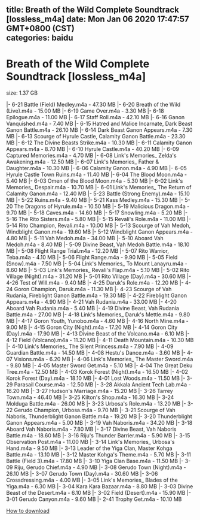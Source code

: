 
title: Breath of the Wild Complete Soundtrack [lossless_m4a]
date: Mon Jan 06 2020 17:47:57 GMT+0800 (CST)    
categories: baidu
---

# Breath of the Wild Complete Soundtrack [lossless_m4a]
size: 1.37 GB
 
 
|- 6-21 Battle (Field) Medley.m4a - 47.30 MB
|- 6-20 Breath of the Wild (Live).m4a - 15.00 MB
|- 6-19 Game Over.m4a - 3.30 MB
|- 6-18 Epilogue.m4a - 11.00 MB
|- 6-17 Staff Roll.m4a - 42.10 MB
|- 6-16 Ganon Vanquished.m4a - 7.40 MB
|- 6-15 Hatred and Malice Incarnate, Dark Beast Ganon Battle.m4a - 26.10 MB
|- 6-14 Dark Beast Ganon Appears.m4a - 7.30 MB
|- 6-13 Scourge of Hyrule Castle, Calamity Ganon Battle.m4a - 23.30 MB
|- 6-12 The Divine Beasts Strike.m4a - 10.30 MB
|- 6-11 Calamity Ganon Appears.m4a - 8.70 MB
|- 6-10 Hyrule Castle.m4a - 40.20 MB
|- 6-09 Captured Memories.m4a - 4.70 MB
|- 6-08 Link's Memories_ Zelda's Awakening.m4a - 12.50 MB
|- 6-07 Link's Memories_ Father & Daughter.m4a - 10.30 MB
|- 6-06 Calamity Ganon.m4a - 4.90 MB
|- 6-05 Hyrule Castle Town Ruins.m4a - 11.40 MB
|- 6-04 The Blood Moon.m4a - 5.40 MB
|- 6-03 Omen of the Blood Moon.m4a - 5.30 MB
|- 6-02 Link's Memories_ Despair.m4a - 10.70 MB
|- 6-01 Link's Memories_ The Return of Calamity Ganon.m4a - 12.40 MB
|- 5-23 Battle (Strong Enemy).m4a - 15.10 MB
|- 5-22 Ruins.m4a - 9.40 MB
|- 5-21 Kass Medley.m4a - 15.30 MB
|- 5-20 The Dragons of Hyrule.m4a - 10.50 MB
|- 5-19 Malicious Dragon.m4a - 9.70 MB
|- 5-18 Caves.m4a - 14.60 MB
|- 5-17 Snowling.m4a - 5.20 MB
|- 5-16 The Rito Sisters.m4a - 5.80 MB
|- 5-15 Revali's Role.m4a - 11.00 MB
|- 5-14 Rito Champion, Revali.m4a - 10.00 MB
|- 5-13 Scourge of Vah Medoh, Windblight Ganon.m4a - 19.60 MB
|- 5-12 Windblight Ganon Appears.m4a - 4.80 MB
|- 5-11 Vah Medoh.m4a - 34.00 MB
|- 5-10 Aboard Vah Medoh.m4a - 8.40 MB
|- 5-09 Divine Beast, Vah Medoh Battle.m4a - 18.10 MB
|- 5-08 Flight Range Trial.m4a - 12.20 MB
|- 5-07 Rito Warrior, Teba.m4a - 4.10 MB
|- 5-06 Flight Range.m4a - 9.90 MB
|- 5-05 Field (Snow).m4a - 7.50 MB
|- 5-04 Link's Memories_ To Mount Lanayru.m4a - 8.60 MB
|- 5-03 Link's Memories_ Revali's Flap.m4a - 5.10 MB
|- 5-02 Rito Village (Night).m4a - 31.20 MB
|- 5-01 Rito Village (Day).m4a - 30.60 MB
|- 4-26 Test of Will.m4a - 9.40 MB
|- 4-25 Daruk's Role.m4a - 12.20 MB
|- 4-24 Goron Champion, Daruk.m4a - 11.30 MB
|- 4-23 Scourge of Vah Rudania, Fireblight Ganon Battle.m4a - 19.30 MB
|- 4-22 Fireblight Ganon Appears.m4a - 4.90 MB
|- 4-21 Vah Rudania.m4a - 33.00 MB
|- 4-20 Aboard Vah Rudania.m4a - 5.40 MB
|- 4-19 Divine Beast, Vah Rudania Battle.m4a - 27.00 MB
|- 4-18 Link's Memories_ Daruk's Mettle.m4a - 9.80 MB
|- 4-17 Goron Youth, Yunobo.m4a - 4.60 MB
|- 4-16 North Mine.m4a - 9.00 MB
|- 4-15 Goron City (Night).m4a - 17.20 MB
|- 4-14 Goron City (Day).m4a - 17.90 MB
|- 4-13 Divine Beast of the Volcano.m4a - 6.10 MB
|- 4-12 Field (Volcano).m4a - 11.20 MB
|- 4-11 Death Mountain.m4a - 10.30 MB
|- 4-10 Link's Memories_ The Silent Princess.m4a - 7.90 MB
|- 4-09 Guardian Battle.m4a - 14.50 MB
|- 4-08 Hestu's Dance.m4a - 3.60 MB
|- 4-07 Visions.m4a - 6.20 MB
|- 4-06 Link's Memories_ The Master Sword.m4a - 9.80 MB
|- 4-05 Master Sword Get.m4a - 5.10 MB
|- 4-04 The Great Deku Tree.m4a - 12.50 MB
|- 4-03 Korok Forest (Night).m4a - 16.50 MB
|- 4-02 Korok Forest (Day).m4a - 18.10 MB
|- 4-01 Lost Woods.m4a - 11.50 MB
|- 3-29 Parasail Course.m4a - 12.50 MB
|- 3-28 Akkala Ancient Tech Lab.m4a - 16.20 MB
|- 3-27 Hudson's Marriage.m4a - 15.20 MB
|- 3-26 Tarrey Town.m4a - 46.40 MB
|- 3-25 Kilton's Shop.m4a - 16.30 MB
|- 3-24 Molduga Battle.m4a - 26.00 MB
|- 3-23 Urbosa's Role.m4a - 13.20 MB
|- 3-22 Gerudo Champion, Urbosa.m4a - 9.70 MB
|- 3-21 Scourge of Vah Naboris, Thunderblight Ganon Battle.m4a - 19.20 MB
|- 3-20 Thunderblight Ganon Appears.m4a - 5.00 MB
|- 3-19 Vah Naboris.m4a - 34.20 MB
|- 3-18 Aboard Vah Naboris.m4a - 7.80 MB
|- 3-17 Divine Beast, Vah Naboris Battle.m4a - 18.60 MB
|- 3-16 Riju's Thunder Barrier.m4a - 5.90 MB
|- 3-15 Observation Post.m4a - 11.00 MB
|- 3-14 Link's Memories_ Urbosa's Hand.m4a - 9.50 MB
|- 3-13 Leader of the Yiga Clan, Master Kohga Battle.m4a - 13.10 MB
|- 3-12 Master Kohga's Theme.m4a - 5.70 MB
|- 3-11 Battle (Field 3).m4a - 17.80 MB
|- 3-10 Yiga Clan Base.m4a - 11.50 MB
|- 3-09 Riju, Gerudo Chief.m4a - 4.90 MB
|- 3-08 Gerudo Town (Night).m4a - 26.10 MB
|- 3-07 Gerudo Town (Day).m4a - 30.60 MB
|- 3-06 Crossdressing.m4a - 4.00 MB
|- 3-05 Link's Memories_ Blades of the Yiga.m4a - 6.30 MB
|- 3-04 Kara Kara Bazaar.m4a - 8.80 MB
|- 3-03 Divine Beast of the Desert.m4a - 6.10 MB
|- 3-02 Field (Desert).m4a - 15.90 MB
|- 3-01 Gerudo Canyon.m4a - 9.60 MB
|- 2-41 Trophy Get.m4a - 10.10 MB

[How to download](https://bpcam.bemobtrk.com/go/2ceec3aa-1ca2-46d6-b9ff-aaa5c184517c?jno=4342)